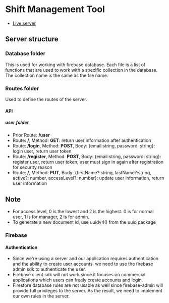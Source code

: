 # Shift Management Tool

- [Live server](https://calm-pear-crab-fez.cyclic.app/)

## Server structure

### Database folder

This is used for working with firebase database. Each file is a list of functions that are used to work with a specific collection in the database. The collection name is the same as the file name.

### Routes folder

Used to define the routes of the server.

#### API

##### user folder

- Prior Route: **/user**
- Route: **/**, Method: **GET**: return user information after authentication
- Route: **/login**, Method: **POST**, Body: {email:string, password: string}: login user, return user token
- Route: **/register**, Method: **POST**, Body: {email:string, password: string}: register user, return user token, user must sign in again after registration for security reason
- Route: **/**, Method: **PUT**, Body: {firstName?:string, lastName?:string, active?: number, accessLevel?: number}: update user information, return user information

## Note

- For access level, 0 is the lowest and 2 is the highest. 0 is for normal user, 1 is for manager, 2 is for admin.
- To generate a new document id, use uuidv4() from the uuid package

### Firebase

#### Authentication

- Since we're using a server and our application requires authentication and the ability to create user accounts, we need to use the firebase admin sdk to authenticate the user.
- Firebase client sdk will not work since it focuses on commercial applications which users can freely create accounts and login.
- Firestore database rules are not usable as well since firebase-admin will provide full privileges to the server. As the result, we need to implement our own rules in the server.
